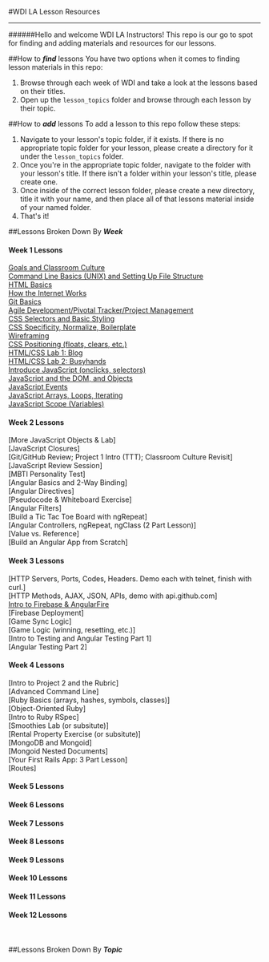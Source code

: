 #WDI LA Lesson Resources




***


######Hello and welcome WDI LA Instructors! This repo is our go to spot for finding and adding materials and resources for our lessons.

##How to ***find*** lessons
You have two options when it comes to finding lesson materials in this repo:

1. Browse through each week of WDI and take a look at the lessons based on their titles.
2. Open up the ```lesson_topics``` folder and browse through each lesson by their topic.

##How to ***add*** lessons
To add a lesson to this repo follow these steps:

1. Navigate to your lesson's topic folder, if it exists. If there is no appropriate topic folder for your lesson, please create a directory for it under the ```lesson_topics``` folder.
2. Once you're in the appropriate topic folder, navigate to the folder with your lesson's title. If there isn't a folder within your lesson's title, please create one.
3. Once inside of the correct lesson folder, please create a new directory, title it with your name, and then place all of that lessons material inside of your named folder.
4. That's it!

##Lessons Broken Down By ***Week***
#### Week 1 Lessons
[Goals and Classroom Culture](https://github.com/ga-students/WDI_LA_Lesson_Resources/tree/master/lesson_topics/classroom_culture/goals_and_classroom_culture)
<br>[Command Line Basics (UNIX) and Setting Up File Structure](https://github.com/ga-students/WDI_LA_Lesson_Resources/tree/master/lesson_topics/bash/command_line_basics)
<br>[HTML Basics](https://github.com/ga-students/WDI_LA_Lesson_Resources/tree/master/lesson_topics/html/html_basics)
<br>[How the Internet Works](https://github.com/ga-students/WDI_LA_Lesson_Resources/tree/master/lesson_topics/cs/how_the_internet_works)
<br>[Git Basics](https://github.com/ga-students/WDI_LA_Lesson_Resources/tree/master/lesson_topics/project_management/git_basics)
<br>[Agile Development/Pivotal Tracker/Project Management](https://github.com/ga-students/WDI_LA_Lesson_Resources/tree/master/lesson_topics/project_management/agile_development_pivotaltracker)
<br>[CSS Selectors and Basic Styling](https://github.com/ga-students/WDI_LA_Lesson_Resources/tree/master/lesson_topics/css/css_selectors_and_basic_styling)
<br>[CSS Specificity, Normalize, Boilerplate](https://github.com/ga-students/WDI_LA_Lesson_Resources/tree/master/lesson_topics/css/css_specificity_normalize_boilerplate)
<br>[Wireframing](https://github.com/ga-students/WDI_LA_Lesson_Resources/tree/master/lesson_topics/ux/wireframing)
<br>[CSS Positioning (floats, clears, etc.)](https://github.com/ga-students/WDI_LA_Lesson_Resources/tree/master/lesson_topics/css/css_positioning)
<br>[HTML/CSS Lab 1: Blog](https://github.com/ga-students/WDI_LA_Lesson_Resources/tree/master/lesson_topics/html_css/html_css_blog_lab)
<br>[HTML/CSS Lab 2: Busyhands](https://github.com/ga-students/WDI_LA_Lesson_Resources/tree/master/lesson_topics/html_css/html_css_busyhands_lab)
<br>[Introduce JavaScript (onclicks, selectors)](https://github.com/ga-students/WDI_LA_Lesson_Resources/tree/master/lesson_topics/javascript/introduce_javascript)
<br>[JavaScript and the DOM, and Objects](https://github.com/ga-students/WDI_LA_Lesson_Resources/tree/master/lesson_topics/javascript/js_and_the_dom_and_objects)
<br>[JavaScript Events](https://github.com/ga-students/WDI_LA_Lesson_Resources/tree/master/lesson_topics/javascript/js_events)
<br>[JavaScript Arrays, Loops, Iterating](https://github.com/ga-students/WDI_LA_Lesson_Resources/tree/master/lesson_topics/javascript/js_arrays_loops_iterating)
<br>[JavaScript Scope (Variables)](https://github.com/ga-students/WDI_LA_Lesson_Resources/tree/master/lesson_topics/javascript/js_scope)

#### Week 2 Lessons
[More JavaScript Objects & Lab]
<br>[JavaScript Closures]
<br>[Git/GitHub Review; Project 1 Intro (TTT); Classroom Culture Revisit]
<br>[JavaScript Review Session]
<br>[MBTI Personality Test]
<br>[Angular Basics and 2-Way Binding]
<br>[Angular Directives]
<br>[Pseudocode & Whiteboard Exercise]
<br>[Angular Filters]
<br>[Build a Tic Tac Toe Board with ngRepeat]
<br>[Angular Controllers, ngRepeat, ngClass (2 Part Lesson)]
<br>[Value vs. Reference]
<br>[Build an Angular App from Scratch]

#### Week 3 Lessons
[HTTP Servers, Ports, Codes, Headers. Demo each with telnet, finish with curl.]
<br>[HTTP Methods, AJAX, JSON, APIs, demo with api.github.com]
<br>[Intro to Firebase & AngularFire]()
<br>[Firebase Deployment]
<br>[Game Sync Logic]
<br>[Game Logic (winning, resetting, etc.)]
<br>[Intro to Testing and Angular Testing Part 1]
<br>[Angular Testing Part 2]
#### Week 4 Lessons
[Intro to Project 2 and the Rubric]
<br>[Advanced Command Line]
<br>[Ruby Basics (arrays, hashes, symbols, classes)]
<br>[Object-Oriented Ruby]
<br>[Intro to Ruby RSpec]
<br>[Smoothies Lab (or subsitute)]
<br>[Rental Property Exercise (or subsitute)]
<br>[MongoDB and Mongoid]
<br>[Mongoid Nested Documents]
<br>[Your First Rails App: 3 Part Lesson]
<br>[Routes]
#### Week 5 Lessons
#### Week 6 Lessons
#### Week 7 Lessons
#### Week 8 Lessons
#### Week 9 Lessons
#### Week 10 Lessons
#### Week 11 Lessons
#### Week 12 Lessons

<br><br>
##Lessons Broken Down By ***Topic***